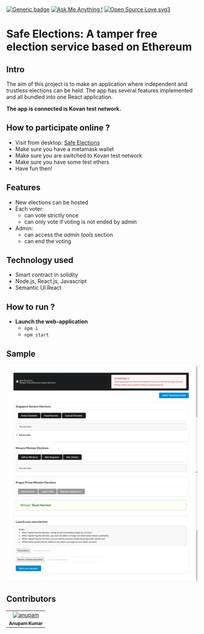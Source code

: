 [![Generic badge](https://img.shields.io/badge/Made%20with-React.js-<COLOR>.svg)](https://shields.io/)
[![Ask Me Anything !](https://img.shields.io/badge/Ask%20me-anything-1abc9c.svg)](https://GitHub.com/Naereen/ama)
[![Open Source Love svg3](https://badges.frapsoft.com/os/v3/open-source.svg?v=103)](https://github.com/ellerbrock/open-source-badges/)


# Safe Elections: A tamper free election service based on Ethereum

## Intro
The aim of this project is to make an application where independent and trustless elections can be held. The app has several features implemented and all bundled into one React application.

<b>The app is connected is Kovan test network.</b>

## How to participate online ?
 - Visit from desktop: [Safe Elections](https://akcgjc007.github.io/SafeElections/)
 - Make sure you have a metamask wallet
 - Make sure you are switched to Kovan test network
 - Make sure you have some test ethers
 - Have fun then!

## Features
 - New elections can be hosted
 - Each voter:
   - can vote strictly once
   - can only vote if voting is not ended by admin
 - Admin:
   - can access the *admin tools* section
   - can end the voting

## Technology used
 - Smart contract in solidity
 - Node.js, React.js, Javascript
 - Semantic UI React

## How to run ?
 - <b>Launch the web-application</b>
   - `npm i`
   - `npm start`

## Sample
<img width="600" src="./__sample/1.png">
<img width="600" src="./__sample/2.png">

## Contributors
<table><tr><td align="center">
        <a href="https://github.com/akcgjc007">
            <img src="https://avatars2.githubusercontent.com/u/56300182" width="100;" alt="anupam"/>
            <br />
            <sub><b>Anupam Kumar</b></sub>
        </a>
    </td></tr>
</table>
